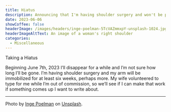 ```yaml
---
title: Hiatus
description: Announcing that I'm having shoulder surgery and won't be posting here much in the next couple of months.
date: 2023-06-06
showCoffee: false
headerImage: /images/headers/inge-poelman-5TcVAZmmxpY-unsplash-1024.jpg
headerImageAltText: An image of a woman's right shoulder
categories:
  - Miscellaneous
---
```


Taking a Hiatus

Beginning June 7th, 2023 I’ll disappear for a while and I’m not sure how long I’ll be gone. I’m having shoulder surgery and my arm will be immobilized for at least six weeks, perhaps more. My wife volunteered to type for me while I’m out of commission, so we’ll see if I can make that work if something comes up I want to write about.

***

Photo by <a href="https://unsplash.com/@ingepoelman?utm_source=unsplash&utm_medium=referral&utm_content=creditCopyText">Inge Poelman</a> on <a href="https://unsplash.com/photos/5TcVAZmmxpY?utm_source=unsplash&utm_medium=referral&utm_content=creditCopyText">Unsplash</a>.
  

